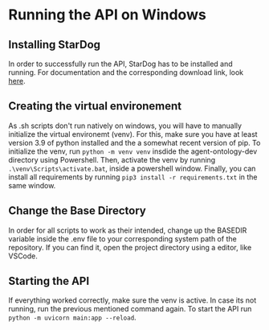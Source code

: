 # Running the API on Windows

## Installing StarDog

In order to successfully run the API, StarDog has to be installed and running.
For documentation and the corresponding download link, look [here](https://docs.stardog.com/get-started/install-stardog/windows-installation).

## Creating the virtual environement

As .sh scripts don't run natively on windows, you will have to manually initialize the virtual environemt (venv).
For this, make sure you have at least version 3.9 of python installed and the a somewhat recent version of pip.
To initialize the venv, run ```python -m venv venv``` insdide the agent-ontology-dev directory using Powershell.
Then, activate the venv by running ```.\venv\Scripts\activate.bat```, inside a powershell window.
Finally, you can install all requirements by running ```pip3 install -r requirements.txt``` in the same window.

## Change the Base Directory

In order for all scripts to work as their intended, change up the BASEDIR variable inside the .env file to your corresponding system path of the repository.
If you can find it, open the project directory using a editor, like VSCode.

## Starting the API

If everything worked correctly, make sure the venv is active.
In case its not running, run the previous mentioned command again.
To start the API run ```python -m uvicorn main:app --reload```.
